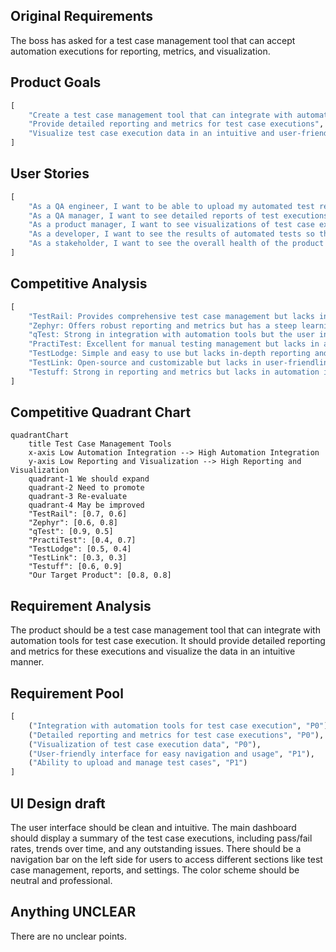 ## Original Requirements
The boss has asked for a test case management tool that can accept automation executions for reporting, metrics, and visualization.

## Product Goals
```python
[
    "Create a test case management tool that can integrate with automation tools",
    "Provide detailed reporting and metrics for test case executions",
    "Visualize test case execution data in an intuitive and user-friendly manner"
]
```

## User Stories
```python
[
    "As a QA engineer, I want to be able to upload my automated test results so that they can be tracked and managed",
    "As a QA manager, I want to see detailed reports of test executions so that I can measure the effectiveness of our testing",
    "As a product manager, I want to see visualizations of test case executions so that I can understand the overall quality of our product",
    "As a developer, I want to see the results of automated tests so that I can fix any issues quickly",
    "As a stakeholder, I want to see the overall health of the product through test case execution metrics so that I can make informed decisions"
]
```

## Competitive Analysis
```python
[
    "TestRail: Provides comprehensive test case management but lacks in detailed visualization",
    "Zephyr: Offers robust reporting and metrics but has a steep learning curve",
    "qTest: Strong in integration with automation tools but the user interface is not intuitive",
    "PractiTest: Excellent for manual testing management but lacks in automation integration",
    "TestLodge: Simple and easy to use but lacks in-depth reporting and metrics",
    "TestLink: Open-source and customizable but lacks in user-friendliness and modern features",
    "Testuff: Strong in reporting and metrics but lacks in automation integration"
]
```

## Competitive Quadrant Chart
```mermaid
quadrantChart
    title Test Case Management Tools
    x-axis Low Automation Integration --> High Automation Integration
    y-axis Low Reporting and Visualization --> High Reporting and Visualization
    quadrant-1 We should expand
    quadrant-2 Need to promote
    quadrant-3 Re-evaluate
    quadrant-4 May be improved
    "TestRail": [0.7, 0.6]
    "Zephyr": [0.6, 0.8]
    "qTest": [0.9, 0.5]
    "PractiTest": [0.4, 0.7]
    "TestLodge": [0.5, 0.4]
    "TestLink": [0.3, 0.3]
    "Testuff": [0.6, 0.9]
    "Our Target Product": [0.8, 0.8]
```

## Requirement Analysis
The product should be a test case management tool that can integrate with automation tools for test case execution. It should provide detailed reporting and metrics for these executions and visualize the data in an intuitive manner.

## Requirement Pool
```python
[
    ("Integration with automation tools for test case execution", "P0"),
    ("Detailed reporting and metrics for test case executions", "P0"),
    ("Visualization of test case execution data", "P0"),
    ("User-friendly interface for easy navigation and usage", "P1"),
    ("Ability to upload and manage test cases", "P1")
]
```

## UI Design draft
The user interface should be clean and intuitive. The main dashboard should display a summary of the test case executions, including pass/fail rates, trends over time, and any outstanding issues. There should be a navigation bar on the left side for users to access different sections like test case management, reports, and settings. The color scheme should be neutral and professional.

## Anything UNCLEAR
There are no unclear points.
